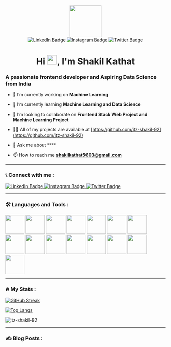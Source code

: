 <div id="header" align="center">
  <img src="https://media.giphy.com/media/M9gbBd9nbDrOTu1Mqx/giphy.gif" width="100"/>
  <div id="badges">
  <a href="https://www.linkedin.com/in/shakilkathat92/">
    <img src="https://img.shields.io/badge/LinkedIn-blue?style=for-the-badge&logo=linkedin&logoColor=white" alt="LinkedIn Badge"/>
  </a>
  <a href="https://www.instagram.com/__s_h_a_k_i_l__k_a_t_h_a_t__92/">
    <img src="https://img.shields.io/badge/Instagram-red?style=for-the-badge&logo=instagram&logoColor=white" alt="Instagram Badge"/>
  </a>
  <a href="https://twitter.com/iamshakilkathat">
    <img src="https://img.shields.io/badge/Twitter-blue?style=for-the-badge&logo=twitter&logoColor=white" alt="Twitter Badge"/>
  </a>
</div>
  <img src="https://komarev.com/ghpvc/?username=itz-shakil-92&style=flat-square&color=blue" alt=""/>
</div>

<h1 align="center">Hi <img src="https://media.giphy.com/media/hvRJCLFzcasrR4ia7z/giphy.gif" width="30px"/>, I'm Shakil Kathat</h1>
<h3 align="left">A passionate  frontend developer and Aspiring Data Science from India</h3>

- 🔭 I’m currently working on **Machine Learning**

- 🌱 I’m currently learning **Machine Learning and Data Science**

- 👯 I’m looking to collaborate on **Frontend Stack Web Project and Machine Learning Project**

- 👨‍💻 All of my projects are available at [https://github.com/itz-shakil-92](https://github.com/itz-shakil-92)

- 💬 Ask me about ****

- 📫 How to reach me **shakilkathat5603@gmail.com**

---

### 📞 Connect with me :

  <a href="https://www.linkedin.com/in/shakilkathat92/">
    <img src="https://img.shields.io/badge/LinkedIn-blue?style=for-the-badge&logo=linkedin&logoColor=white" alt="LinkedIn Badge"/>
  </a>
  <a href="https://www.instagram.com/__s_h_a_k_i_l__k_a_t_h_a_t__92/">
    <img src="https://img.shields.io/badge/Instagram-red?style=for-the-badge&logo=instagram&logoColor=white" alt="Instagram Badge"/>
  </a>
  <a href="https://twitter.com/iamshakilkathat">
    <img src="https://img.shields.io/badge/Twitter-blue?style=for-the-badge&logo=twitter&logoColor=white" alt="Twitter Badge"/>
  </a>


---

### :hammer_and_wrench: Languages and Tools :

<p align="left"> 
  
<img src="https://cdn.jsdelivr.net/gh/devicons/devicon/icons/c/c-original.svg"  width="60px"/>

<img src="https://cdn.jsdelivr.net/gh/devicons/devicon/icons/cplusplus/cplusplus-original.svg" width="60px" />
          
          
<img src="https://cdn.jsdelivr.net/gh/devicons/devicon/icons/html5/html5-plain-wordmark.svg" width="60px"/>

<img src="https://cdn.jsdelivr.net/gh/devicons/devicon/icons/css3/css3-plain-wordmark.svg" width="60px"/>

 <img src="https://cdn.jsdelivr.net/gh/devicons/devicon/icons/tailwindcss/tailwindcss-plain.svg" width="60px" />
  
<img src="https://cdn.jsdelivr.net/gh/devicons/devicon/icons/bootstrap/bootstrap-plain-wordmark.svg" width="60px" />

<img src="https://cdn.jsdelivr.net/gh/devicons/devicon/icons/javascript/javascript-original.svg" width="60px" />
              
<img src="https://cdn.jsdelivr.net/gh/devicons/devicon/icons/python/python-original.svg" width="60px" />

<img src="https://cdn.jsdelivr.net/gh/devicons/devicon/icons/jupyter/jupyter-original-wordmark.svg" width="60px"/>
                             
<img src="https://cdn.jsdelivr.net/gh/devicons/devicon/icons/numpy/numpy-original-wordmark.svg" width="60px"/>

<img src="https://cdn.jsdelivr.net/gh/devicons/devicon/icons/pandas/pandas-original-wordmark.svg" width="60px"/>
          
<img src="https://cdn.jsdelivr.net/gh/devicons/devicon/icons/flask/flask-original.svg" width="60px"/>

<img src="https://cdn.jsdelivr.net/gh/devicons/devicon/icons/mysql/mysql-original-wordmark.svg" width="60px"/>
          

 <img src="https://cdn.jsdelivr.net/gh/devicons/devicon/icons/vscode/vscode-original.svg" width="60px"/>
          
<img src="https://cdn.jsdelivr.net/gh/devicons/devicon/icons/git/git-original.svg" width="60px"/>

           



          
  </p>

---

### :fire: My Stats :
[![GitHub Streak](http://github-readme-streak-stats.herokuapp.com?user=itz-shakil-92&theme=dark&background=000000)](https://git.io/streak-stats)


[![Top Langs](https://github-readme-stats.vercel.app/api/top-langs/?username=itz-shakil-92&layout=compact&theme=vision-friendly-dark)](https://github.com/anuraghazra/github-readme-stats)

<p><img align="center" src="https://github-readme-stats.vercel.app/api?username=itz-shakil-92&show_icons=true&locale=en" alt="itz-shakil-92" /></p>

---

### :writing_hand: Blog Posts :
